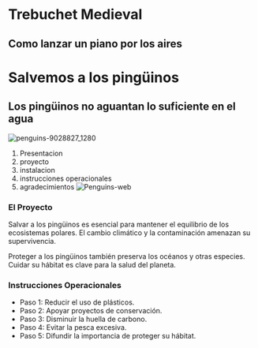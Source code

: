 # Trebuchet Medieval
## Como lanzar un piano por los aires 

# Salvemos a los pingüinos
## Los pingüinos no aguantan lo suficiente en el agua 
![penguins-9028827_1280](https://github.com/user-attachments/assets/6f8d6bce-8860-47f7-a16d-9e5d8a8dd1c8)

1. Presentacion
2. proyecto
3. instalacion
4. instrucciones operacionales
5. agradecimientos
![Penguins-web](https://github.com/user-attachments/assets/40f36e9b-ea76-4510-a93e-16d8fe8c4433)


### El Proyecto
Salvar a los pingüinos es esencial para mantener el equilibrio de los ecosistemas polares. El cambio climático y la contaminación amenazan su supervivencia.

Proteger a los pingüinos también preserva los océanos y otras especies. Cuidar su hábitat es clave para la salud del planeta.

### Instrucciones Operacionales
- Paso 1: Reducir el uso de plásticos.
- Paso 2: Apoyar proyectos de conservación.
- Paso 3: Disminuir la huella de carbono.
- Paso 4: Evitar la pesca excesiva.
- Paso 5: Difundir la importancia de proteger su hábitat.
